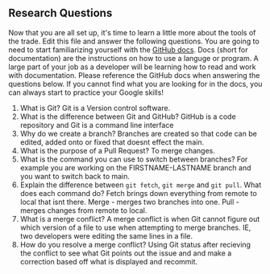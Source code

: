 ## Research Questions 

Now that you are all set up, it's time to learn a little more about the tools of the trade. Edit this file and answer the following questions. You are going to need to start familiarizing yourself with the [GitHub docs](https://docs.github.com/en). Docs (short for documentation) are the instructions on how to use a languge or program. A large part of your job as a developer will be learning how to read and work with documentation. Please reference the GitHub docs when answering the questions below. If you cannot find what you are looking for in the docs, you can always start to practice your Google skills!

1. What is Git? Git is a Version control software. 
2. What is the difference between Git and GitHub? GitHub is a code repository and Git is a command line interface 
3. Why do we create a branch? Branches are created so that code can be edited, added onto or fixed that doesnt effect the main. 
4. What is the purpose of a Pull Request? To merge changes.
5. What is the command you can use to switch between branches? For example you are working on the FIRSTNAME-LASTNAME branch and you want to switch back to main.
6. Explain the difference between `git fetch`, `git merge` and `git pull`. What does each command do? Fetch brings down everything from remote to local that isnt there. Merge - merges two branches into one. Pull - merges changes from remote to local.
7. What is a merge conflict? A merge conflict is when Git cannot figure out which version of a file to use when attempting to merge branches. IE, two developers were editing the same lines in a file. 
8. How do you resolve a merge conflict? Using Git status after recieving the conflict to see what Git points out the issue and and make a correction based off what is displayed and recommit. 
